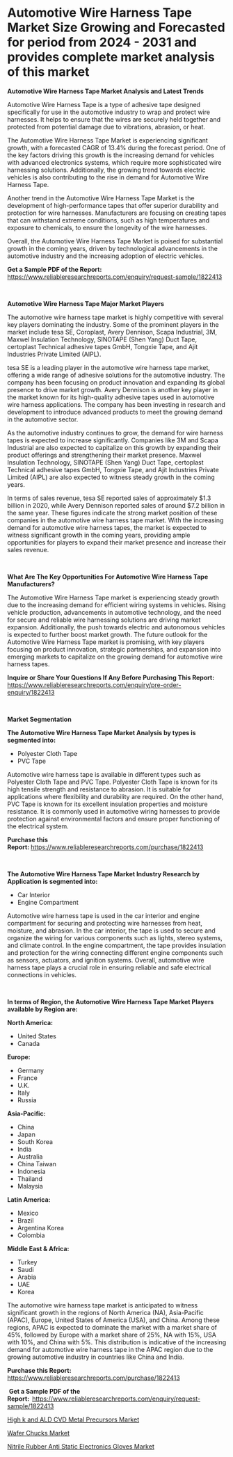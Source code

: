 <p><h1>Automotive Wire Harness Tape Market Size Growing and Forecasted for period from 2024 - 2031 and provides complete market analysis of this market</h1></p><p><strong>Automotive Wire Harness Tape Market Analysis and Latest Trends</strong></p>
<p><p>Automotive Wire Harness Tape is a type of adhesive tape designed specifically for use in the automotive industry to wrap and protect wire harnesses. It helps to ensure that the wires are securely held together and protected from potential damage due to vibrations, abrasion, or heat.</p><p>The Automotive Wire Harness Tape Market is experiencing significant growth, with a forecasted CAGR of 13.4% during the forecast period. One of the key factors driving this growth is the increasing demand for vehicles with advanced electronics systems, which require more sophisticated wire harnessing solutions. Additionally, the growing trend towards electric vehicles is also contributing to the rise in demand for Automotive Wire Harness Tape.</p><p>Another trend in the Automotive Wire Harness Tape Market is the development of high-performance tapes that offer superior durability and protection for wire harnesses. Manufacturers are focusing on creating tapes that can withstand extreme conditions, such as high temperatures and exposure to chemicals, to ensure the longevity of the wire harnesses.</p><p>Overall, the Automotive Wire Harness Tape Market is poised for substantial growth in the coming years, driven by technological advancements in the automotive industry and the increasing adoption of electric vehicles.</p></p>
<p><strong>Get a Sample PDF of the Report:&nbsp;</strong> <a href="https://www.reliableresearchreports.com/enquiry/request-sample/1822413">https://www.reliableresearchreports.com/enquiry/request-sample/1822413</a></p>
<p>&nbsp;</p>
<p><strong>Automotive Wire Harness Tape Major Market Players</strong></p>
<p><p>The automotive wire harness tape market is highly competitive with several key players dominating the industry. Some of the prominent players in the market include tesa SE, Coroplast, Avery Dennison, Scapa Industrial, 3M, Maxwel Insulation Technology, SINOTAPE (Shen Yang) Duct Tape, certoplast Technical adhesive tapes GmbH, Tongxie Tape, and Ajit Industries Private Limited (AIPL).</p><p>tesa SE is a leading player in the automotive wire harness tape market, offering a wide range of adhesive solutions for the automotive industry. The company has been focusing on product innovation and expanding its global presence to drive market growth. Avery Dennison is another key player in the market known for its high-quality adhesive tapes used in automotive wire harness applications. The company has been investing in research and development to introduce advanced products to meet the growing demand in the automotive sector.</p><p>As the automotive industry continues to grow, the demand for wire harness tapes is expected to increase significantly. Companies like 3M and Scapa Industrial are also expected to capitalize on this growth by expanding their product offerings and strengthening their market presence. Maxwel Insulation Technology, SINOTAPE (Shen Yang) Duct Tape, certoplast Technical adhesive tapes GmbH, Tongxie Tape, and Ajit Industries Private Limited (AIPL) are also expected to witness steady growth in the coming years.</p><p>In terms of sales revenue, tesa SE reported sales of approximately $1.3 billion in 2020, while Avery Dennison reported sales of around $7.2 billion in the same year. These figures indicate the strong market position of these companies in the automotive wire harness tape market. With the increasing demand for automotive wire harness tapes, the market is expected to witness significant growth in the coming years, providing ample opportunities for players to expand their market presence and increase their sales revenue.</p></p>
<p>&nbsp;</p>
<p><strong>What Are The Key Opportunities For Automotive Wire Harness Tape Manufacturers?</strong></p>
<p><p>The Automotive Wire Harness Tape market is experiencing steady growth due to the increasing demand for efficient wiring systems in vehicles. Rising vehicle production, advancements in automotive technology, and the need for secure and reliable wire harnessing solutions are driving market expansion. Additionally, the push towards electric and autonomous vehicles is expected to further boost market growth. The future outlook for the Automotive Wire Harness Tape market is promising, with key players focusing on product innovation, strategic partnerships, and expansion into emerging markets to capitalize on the growing demand for automotive wire harness tapes.</p></p>
<p><strong>Inquire or Share Your Questions If Any Before Purchasing This Report:</strong> <a href="https://www.reliableresearchreports.com/enquiry/pre-order-enquiry/1822413">https://www.reliableresearchreports.com/enquiry/pre-order-enquiry/1822413</a></p>
<p>&nbsp;</p>
<p><strong>Market Segmentation</strong></p>
<p><strong>The Automotive Wire Harness Tape Market Analysis by types is segmented into:</strong></p>
<p><ul><li>Polyester Cloth Tape</li><li>PVC Tape</li></ul></p>
<p><p>Automotive wire harness tape is available in different types such as Polyester Cloth Tape and PVC Tape. Polyester Cloth Tape is known for its high tensile strength and resistance to abrasion. It is suitable for applications where flexibility and durability are required. On the other hand, PVC Tape is known for its excellent insulation properties and moisture resistance. It is commonly used in automotive wiring harnesses to provide protection against environmental factors and ensure proper functioning of the electrical system.</p></p>
<p><strong>Purchase this Report:&nbsp;</strong><a href="https://www.reliableresearchreports.com/purchase/1822413">https://www.reliableresearchreports.com/purchase/1822413</a></p>
<p>&nbsp;</p>
<p><strong>The Automotive Wire Harness Tape Market Industry Research by Application is segmented into:</strong></p>
<p><ul><li>Car Interior</li><li>Engine Compartment</li></ul></p>
<p><p>Automotive wire harness tape is used in the car interior and engine compartment for securing and protecting wire harnesses from heat, moisture, and abrasion. In the car interior, the tape is used to secure and organize the wiring for various components such as lights, stereo systems, and climate control. In the engine compartment, the tape provides insulation and protection for the wiring connecting different engine components such as sensors, actuators, and ignition systems. Overall, automotive wire harness tape plays a crucial role in ensuring reliable and safe electrical connections in vehicles.</p></p>
<p>&nbsp;</p>
<p><strong>In terms of Region, the Automotive Wire Harness Tape Market Players available by Region are:</strong></p>
<p>
    <p> <strong> North America: </strong>
        <ul>
            <li>United States</li>
            <li>Canada</li>
        </ul>
        </p> 
    <p> <strong> Europe: </strong>
        <ul>
            <li>Germany</li>
            <li>France</li>
            <li>U.K.</li>
            <li>Italy</li>
            <li>Russia</li>
        </ul>
        </p> 
    <p> <strong> Asia-Pacific: </strong>
        <ul>
            <li>China</li>
            <li>Japan</li>
            <li>South Korea</li>
            <li>India</li>
            <li>Australia</li>
            <li>China Taiwan</li>
            <li>Indonesia</li>
            <li>Thailand</li>
            <li>Malaysia</li>
        </ul>
        </p> 
    <p> <strong> Latin America: </strong>
        <ul>
            <li>Mexico</li>
            <li>Brazil</li>
            <li>Argentina Korea</li>
            <li>Colombia</li>
        </ul>
        </p> 
    <p> <strong> Middle East & Africa: </strong>
        <ul>
            <li>Turkey</li>
            <li>Saudi</li>
            <li>Arabia</li>
            <li>UAE</li>
            <li>Korea</li>
        </ul>
    </p>
    </p>
<p><p>The automotive wire harness tape market is anticipated to witness significant growth in the regions of North America (NA), Asia-Pacific (APAC), Europe, United States of America (USA), and China. Among these regions, APAC is expected to dominate the market with a market share of 45%, followed by Europe with a market share of 25%, NA with 15%, USA with 10%, and China with 5%. This distribution is indicative of the increasing demand for automotive wire harness tape in the APAC region due to the growing automotive industry in countries like China and India.</p></p>
<p><strong>Purchase this Report: </strong><a href="https://www.reliableresearchreports.com/purchase/1822413">https://www.reliableresearchreports.com/purchase/1822413</a></p>
<p>&nbsp;<strong>Get a Sample PDF of the Report:&nbsp;&nbsp;</strong><a href="https://www.reliableresearchreports.com/enquiry/request-sample/1822413">https://www.reliableresearchreports.com/enquiry/request-sample/1822413</a></p>
<p><strong></strong></p>
<p><p><a href="https://view.publitas.com/reportprime-1/high-k-and-ald-cvd-metal-precursors-market-research-report-forecasted-for-period-from-2023-2030-by-market-type-market-application-and-region/">High k and ALD CVD Metal Precursors Market</a></p><p><a href="https://view.publitas.com/reportprime-1/decoding-the-wafer-chucks-market-a-deep-dive-into-the-latest-market-trends-market-segmentation-and-competitive-analysis/">Wafer Chucks Market</a></p><p><a href="https://view.publitas.com/reportprime-1/nitrile-rubber-anti-static-electronics-gloves-market-size-reflecting-a-forecast-till-2030-market-by-type-by-application-and-by-geography/">Nitrile Rubber Anti Static Electronics Gloves Market</a></p></p>